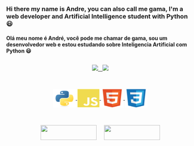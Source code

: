 ### Hi there my name is Andre, you can also call me gama, I'm a web developer and Artificial Intelligence student with Python 😃
#### Olá meu nome é André, você pode me chamar de gama, sou um desenvolvedor web e estou estudando sobre Inteligencia Artificial com Python 😃
##
<div align="center">
  <a href="https://github.com/gama595">
  <img height="160em" src="https://github-readme-stats.vercel.app/api?username=gama595&show_icons=true&theme=react&include_all_commits=true&count_private=true"/>  &nbsp
  <img height="160em" src="https://github-readme-stats.vercel.app/api/top-langs/?username=gama595&layout=compact&langs_count=7&theme=react"/>
</div>

  ##
  
<div align="center"><br>
  <img align="center" alt="Rafa-Python" height="50" width="60" src="https://raw.githubusercontent.com/devicons/devicon/master/icons/python/python-original.svg">
  <img align="center" alt="Rafa-Js" height="50" width="60" src="https://raw.githubusercontent.com/devicons/devicon/master/icons/javascript/javascript-plain.svg">
  <img align="center" alt="Rafa-HTML" height="50" width="60" src="https://raw.githubusercontent.com/devicons/devicon/master/icons/html5/html5-original.svg">
  <img align="center" alt="Rafa-CSS" height="50" width="60" src="https://raw.githubusercontent.com/devicons/devicon/master/icons/css3/css3-original.svg">
</div>

  ##
  
<div align="center"><br>
  <a href="https://www.linkedin.com/in/andre-gomes-2004321a3/" target="_blank"><img height="40" width="150" src="https://img.shields.io/badge/-LinkedIn-%230077B5?style=for-the-badge&logo=linkedin&logoColor=white" target="_blank"></a> &nbsp  &nbsp
  <a href="https://discordapp.com/users/207661207765778432" target="_blank"><img height="40" width="150" src="https://img.shields.io/badge/Discord-7289DA?style=for-the-badge&logo=discord&logoColor=white" target="_blank"></a>
</div>

<!--
**gama595/gama595** is a ✨ _special_ ✨ repository because its `README.md` (this file) appears on your GitHub profile.

Here are some ideas to get you started:

- 🔭 I’m currently working on ...
- 🌱 I’m currently learning ...
- 👯 I’m looking to collaborate on ...
- 🤔 I’m looking for help with ...
- 💬 Ask me about ...
- 📫 How to reach me: ...
- 😄 Pronouns: ...
- ⚡ Fun fact: ...
-->
